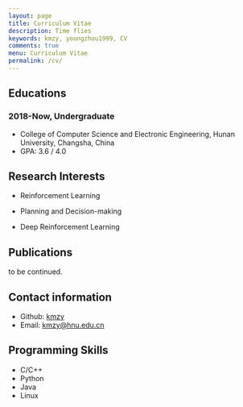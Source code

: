 ```yaml
---
layout: page
title: Curriculum Vitae
description: Time flies
keywords: kmzy, youngzhou1999, CV
comments: true
menu: Curriculum Vitae
permalink: /cv/
---
```


## Educations

### 2018-Now, Undergraduate
- College of Computer Science and Electronic Engineering, Hunan University, Changsha, China
- GPA: 3.6 / 4.0

    

## Research Interests
- Reinforcement Learning

- Planning and Decision-making

- Deep Reinforcement Learning

## Publications
to be continued.

## Contact information
- Github: [kmzy](https://github.com/youngzhou1999)
- Email: [kmzy@hnu.edu.cn](www.kmzy@hnu.edu.cn)

## Programming Skills
- C/C++
- Python
- Java
- Linux